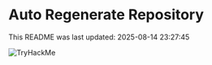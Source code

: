 # Auto Regenerate Repository

This README was last updated: 2025-08-14 23:27:45

 ![TryHackMe](https://tryhackme.com/badge/533634)